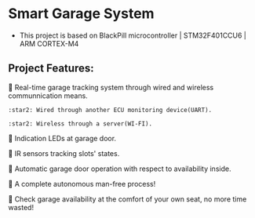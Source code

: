 # Smart Garage System
* This project is based on BlackPill microcontroller | STM32F401CCU6 | ARM CORTEX-M4
## Project Features:
:star2: Real-time garage tracking system through wired and wireless communnication means.

    :star2: Wired through another ECU monitoring device(UART).
    
    :star2: Wireless through a server(WI-FI).

:star2: Indication LEDs at garage door.

:star2: IR sensors tracking slots' states.

:star2: Automatic garage door operation with respect to availability inside.

:star2: A complete autonomous man-free process!

:star2: Check garage availability at the comfort of your own seat, no more time wasted!
